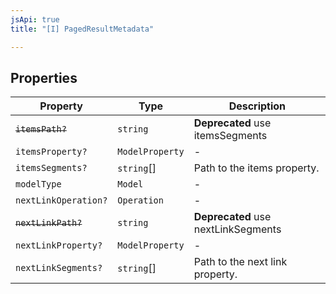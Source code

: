 ```yaml
---
jsApi: true
title: "[I] PagedResultMetadata"

---
```

## Properties

| Property | Type | Description |
| ------ | ------ | ------ |
| ~~`itemsPath?`~~ | `string` | **Deprecated** use itemsSegments |
| `itemsProperty?` | `ModelProperty` | - |
| `itemsSegments?` | `string`[] | Path to the items property. |
| `modelType` | `Model` | - |
| `nextLinkOperation?` | `Operation` | - |
| ~~`nextLinkPath?`~~ | `string` | **Deprecated** use nextLinkSegments |
| `nextLinkProperty?` | `ModelProperty` | - |
| `nextLinkSegments?` | `string`[] | Path to the next link property. |
